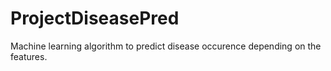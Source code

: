 # ProjectDiseasePred
Machine learning algorithm to predict disease occurence depending on the features.
